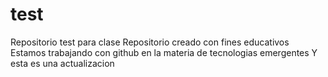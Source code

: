 # test
Repositorio test para clase
Repositorio creado con fines educativos
Estamos trabajando con github en la materia de tecnologias emergentes
Y esta es una actualizacion
